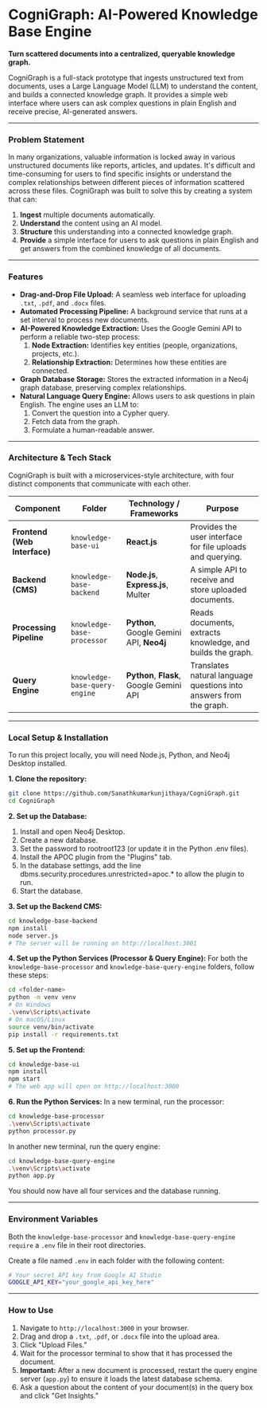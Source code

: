# CogniGraph: AI-Powered Knowledge Base Engine

**Turn scattered documents into a centralized, queryable knowledge graph.**

CogniGraph is a full-stack prototype that ingests unstructured text from documents, uses a Large Language Model (LLM) to understand the content, and builds a connected knowledge graph. It provides a simple web interface where users can ask complex questions in plain English and receive precise, AI-generated answers.

---

### **Problem Statement**

In many organizations, valuable information is locked away in various unstructured documents like reports, articles, and updates. It's difficult and time-consuming for users to find specific insights or understand the complex relationships between different pieces of information scattered across these files. CogniGraph was built to solve this by creating a system that can:

1.  **Ingest** multiple documents automatically.
2.  **Understand** the content using an AI model.
3.  **Structure** this understanding into a connected knowledge graph.
4.  **Provide** a simple interface for users to ask questions in plain English and get answers from the combined knowledge of all documents.

---

### **Features**

* **Drag-and-Drop File Upload:** A seamless web interface for uploading `.txt`, `.pdf`, and `.docx` files.
* **Automated Processing Pipeline:** A background service that runs at a set interval to process new documents.
* **AI-Powered Knowledge Extraction:** Uses the Google Gemini API to perform a reliable two-step process:
    1.  **Node Extraction:** Identifies key entities (people, organizations, projects, etc.).
    2.  **Relationship Extraction:** Determines how these entities are connected.
* **Graph Database Storage:** Stores the extracted information in a Neo4j graph database, preserving complex relationships.
* **Natural Language Query Engine:** Allows users to ask questions in plain English. The engine uses an LLM to:
    1.  Convert the question into a Cypher query.
    2.  Fetch data from the graph.
    3.  Formulate a human-readable answer.

---

### **Architecture & Tech Stack**

CogniGraph is built with a microservices-style architecture, with four distinct components that communicate with each other.


| Component                 | Folder                          | Technology / Frameworks                               | Purpose                                                              |
| ------------------------- | ------------------------------- | ----------------------------------------------------- | -------------------------------------------------------------------- |
| **Frontend (Web Interface)** | `knowledge-base-ui`             | **React.js** | Provides the user interface for file uploads and querying.           |
| **Backend (CMS)** | `knowledge-base-backend`        | **Node.js**, **Express.js**, Multer                   | A simple API to receive and store uploaded documents.                |
| **Processing Pipeline** | `knowledge-base-processor`      | **Python**, Google Gemini API, **Neo4j** | Reads documents, extracts knowledge, and builds the graph.           |
| **Query Engine** | `knowledge-base-query-engine`   | **Python**, **Flask**, Google Gemini API              | Translates natural language questions into answers from the graph.   |

---

### **Local Setup & Installation**

To run this project locally, you will need Node.js, Python, and Neo4j Desktop installed.

**1. Clone the repository:**
```bash
git clone https://github.com/Sanathkumarkunjithaya/CogniGraph.git
cd CogniGraph
```

**2. Set up the Database:**
1. Install and open Neo4j Desktop.
2. Create a new database.
3. Set the password to rootroot123 (or update it in the Python .env files).
4. Install the APOC plugin from the "Plugins" tab.
5. In the database settings, add the line dbms.security.procedures.unrestricted=apoc.* to allow the plugin to run.
6. Start the database.


**3. Set up the Backend CMS:**
```bash
cd knowledge-base-backend
npm install
node server.js
# The server will be running on http://localhost:3001
```

**4. Set up the Python Services (Processor & Query Engine):**
For both the `knowledge-base-processor` and `knowledge-base-query-engine` folders, follow these steps:
```bash
cd <folder-name>
python -m venv venv
# On Windows
.\venv\Scripts\activate
# On macOS/Linux
source venv/bin/activate
pip install -r requirements.txt
```

**5. Set up the Frontend:**
```bash
cd knowledge-base-ui
npm install
npm start
# The web app will open on http://localhost:3000
```


**6. Run the Python Services:**
In a new terminal, run the processor:
```bash
cd knowledge-base-processor
.\venv\Scripts\activate
python processor.py
```

In another new terminal, run the query engine:
```bash
cd knowledge-base-query-engine
.\venv\Scripts\activate
python app.py
```

You should now have all four services and the database running.

---

### **Environment Variables**
Both the `knowledge-base-processor` and `knowledge-base-query-engine require` a `.env` file in their root directories.

Create a file named `.env` in each folder with the following content:
```bash
# Your secret API key from Google AI Studio
GOOGLE_API_KEY="your_google_api_key_here"
```

---

### **How to Use**
1. Navigate to `http://localhost:3000` in your browser.
2. Drag and drop a `.txt`, `.pdf`, or `.docx` file into the upload area.
3. Click "Upload Files."
4. Wait for the processor terminal to show that it has processed the document.
5. **Important:** After a new document is processed, restart the query engine server (`app.py`) to ensure it loads the latest database schema.
6. Ask a question about the content of your document(s) in the query box and click "Get Insights."










